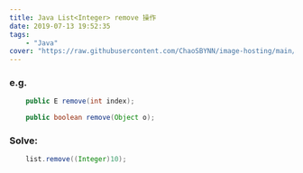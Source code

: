 ```yaml
---
title: Java List<Integer> remove 操作
date: 2019-07-13 19:52:35
tags: 
    - "Java"
cover: "https://raw.githubusercontent.com/ChaoSBYNN/image-hosting/main/program/java.png"
---
```


### e.g.

```java
    public E remove(int index);

    public boolean remove(Object o);  
```

### Solve:

```java
    list.remove((Integer)10);
```
